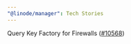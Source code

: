 ```yaml
---
"@linode/manager": Tech Stories
---
```


Query Key Factory for Firewalls ([#10568](https://github.com/linode/manager/pull/10568))
